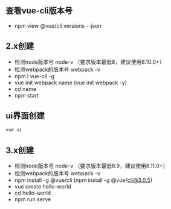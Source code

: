 ## 查看vue-cli版本号

-   npm view @vue/cli versions --json


## 2.x创建

-   检测node版本号 node-v （要求版本最低8，建议使用8.10.0+）
-   检测webpack的版本号 webpack -v
-   npm i vue-cli -g
-   vue init webpack name (vue init webpack -y)
-   cd name
-   npm start

## ui界面创建

```bash
vue ui
```


## 3.x创建

-   检测node版本号 node-v （要求版本最低8.9，建议使用8.11.0+）
-   检测webpack的版本号 webpack -v
-   npm install -g @vue/cli (npm install -g @vue/cli@3.0.5)
-   vue create hello-world
-   cd hello-world
-   npm run serve